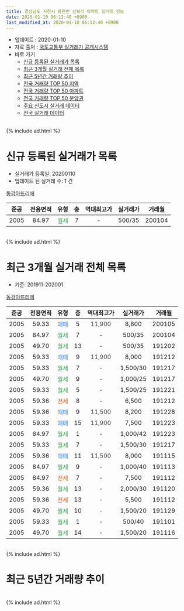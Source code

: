 ```yaml
---
title: 경상남도 사천시 용현면 신복리 아파트 실거래 정보
date: 2020-01-10 06:12:40 +0900
last_modified_at: 2020-01-10 06:12:40 +0900
---
```


* 업데이트 : 2020-01-10
* 자료 출처 : [국토교통부 실거래가 공개시스템](http://rt.molit.go.kr)
* 바로 가기
    * [신규 등록된 실거래가 목록](#신규-등록된-실거래가-목록)
    * [최근 3개월 실거래 전체 목록](#최근-3개월-실거래-전체-목록)
    * [최근 5년간 거래량 추이](#최근-5년간-거래량-추이)
    * [전국 거래량 TOP 50 지역](https://inasie.github.io/apt-trade-info/최근-3개월-전국에서-가장-거래가-많이-발생한-지역)
    * [전국 거래량 TOP 50 아파트](https://inasie.github.io/apt-trade-info/최근-3개월-전국에서-가장-거래가-많이-발생한-아파트)
    * [전국 거래량 TOP 50 분양권](https://inasie.github.io/apt-trade-info/최근-3개월-전국에서-가장-거래가-많이-발생한-분양권)
    * [주요 신도시 실거래 데이터](https://inasie.github.io/apt-trade-info/주요-신도시)
    * [전국 실거래 데이터](https://inasie.github.io/apt-trade-info/전국)
<br>
{% include ad.html %}
<br>

# 신규 등록된 실거래가 목록
* 실거래가 등록일: 20200110
* 업데이트 된 실거래 수: 1 건


[동강아뜨리에](https://search.naver.com/search.naver?query=%EA%B2%BD%EC%83%81%EB%82%A8%EB%8F%84+%EC%82%AC%EC%B2%9C%EC%8B%9C+%EC%9A%A9%ED%98%84%EB%A9%B4+%EC%8B%A0%EB%B3%B5%EB%A6%AC+%EB%8F%99%EA%B0%95%EC%95%84%EB%9C%A8%EB%A6%AC%EC%97%90)

|준공|전용면적|유형|층|역대최고가|실거래가|거래월|
|:---:|:---:|:---:|:---:|:---:|:---:|:---:|
|2005|84.97|<span style="color:#34a853">월세</span>|7|<span style="color:#444444">-</span>|500/35|200104|


<br>
{% include ad.html %}
<br>

# 최근 3개월 실거래 전체 목록
* 기준: 201911-202001


[동강아뜨리에](https://search.naver.com/search.naver?query=%EA%B2%BD%EC%83%81%EB%82%A8%EB%8F%84+%EC%82%AC%EC%B2%9C%EC%8B%9C+%EC%9A%A9%ED%98%84%EB%A9%B4+%EC%8B%A0%EB%B3%B5%EB%A6%AC+%EB%8F%99%EA%B0%95%EC%95%84%EB%9C%A8%EB%A6%AC%EC%97%90)

|준공|전용면적|유형|층|역대최고가|실거래가|거래월|
|:---:|:---:|:---:|:---:|:---:|:---:|:---:|
|2005|59.33|<span style="color:#4285f3">매매</span>|5|<span style="color:#444444">11,900</span>|8,800|200105|
|2005|84.97|<span style="color:#34a853">월세</span>|7|<span style="color:#444444">-</span>|500/35|200104|
|2005|49.70|<span style="color:#34a853">월세</span>|13|<span style="color:#444444">-</span>|500/35|191202|
|2005|59.33|<span style="color:#4285f3">매매</span>|9|<span style="color:#444444">11,900</span>|8,000|191212|
|2005|59.33|<span style="color:#34a853">월세</span>|7|<span style="color:#444444">-</span>|1,500/30|191217|
|2005|49.70|<span style="color:#34a853">월세</span>|9|<span style="color:#444444">-</span>|1,000/25|191217|
|2005|59.33|<span style="color:#34a853">월세</span>|5|<span style="color:#444444">-</span>|1,500/25|191221|
|2005|59.36|<span style="color:#ff5a00">전세</span>|8|<span style="color:#444444">-</span>|6,500|191212|
|2005|59.36|<span style="color:#4285f3">매매</span>|9|<span style="color:#444444">11,500</span>|8,200|191228|
|2005|59.33|<span style="color:#4285f3">매매</span>|15|<span style="color:#444444">11,900</span>|7,500|191223|
|2005|84.97|<span style="color:#34a853">월세</span>|1|<span style="color:#444444">-</span>|1,000/42|191223|
|2005|59.33|<span style="color:#34a853">월세</span>|7|<span style="color:#444444">-</span>|1,500/30|191217|
|2005|59.36|<span style="color:#4285f3">매매</span>|11|<span style="color:#444444">11,500</span>|8,000|191115|
|2005|84.97|<span style="color:#34a853">월세</span>|9|<span style="color:#444444">-</span>|1,000/40|191113|
|2005|84.97|<span style="color:#ff5a00">전세</span>|7|<span style="color:#444444">-</span>|7,500|191112|
|2005|59.36|<span style="color:#34a853">월세</span>|13|<span style="color:#444444">-</span>|2,000/30|191120|
|2005|59.36|<span style="color:#ff5a00">전세</span>|13|<span style="color:#444444">-</span>|5,500|191112|
|2005|49.70|<span style="color:#34a853">월세</span>|10|<span style="color:#444444">-</span>|1,500/20|191129|
|2005|59.33|<span style="color:#34a853">월세</span>|1|<span style="color:#444444">-</span>|500/40|191101|
|2005|49.70|<span style="color:#34a853">월세</span>|14|<span style="color:#444444">-</span>|1,500/20|191116|


<br>
{% include ad.html %}
<br>

# 최근 5년간 거래량 추이


<div style="width:100%;">
    <canvas id="deal_progress" height="200"></canvas>
</div>

<script>
new Chart(document.getElementById("deal_progress"), {
    type: 'line',
    data: {
        labels: ['201501','201502','201503','201504','201505','201506','201507','201508','201509','201510','201511','201512','201601','201602','201603','201604','201605','201606','201607','201608','201609','201610','201611','201612','201701','201702','201703','201704','201705','201706','201707','201708','201709','201710','201711','201712','201801','201802','201803','201804','201805','201806','201807','201808','201809','201810','201811','201812','201901','201902','201903','201904','201905','201906','201907','201908','201909','201910','201911','201912','202001'],
        datasets: [{
            label: '매매',
            pointRadius: 1,
            data: [19, 20, 26, 19, 21, 17, 12, 6, 20, 13, 12, 7, 9, 5, 11, 4, 6, 6, 5, 7, 10, 8, 7, 5, 6, 7, 3, 5, 7, 14, 2, 7, 6, 4, 5, 2, 3, 3, 3, 6, 4, 2, 1, 3, 2, 7, 5, 1, 5, 1, 2, 2, 2, 3, 1, 1, 4, 3, 1, 3, 1],
            borderColor: "rgba(255, 201, 14, 1)",
            backgroundColor: "rgba(255, 201, 14, 0.5)",
            fill: false,
            lineTension: 0
        },{
            label: '전월세',
            pointRadius: 1,
            data: [7, 11, 10, 8, 12, 4, 10, 5, 5, 5, 11, 5, 5, 6, 13, 6, 4, 6, 7, 12, 8, 7, 13, 12, 8, 7, 14, 11, 4, 7, 7, 10, 11, 6, 3, 8, 11, 3, 7, 6, 11, 7, 5, 5, 10, 5, 3, 2, 5, 8, 8, 6, 4, 6, 6, 5, 10, 9, 7, 7, 1],
            borderColor: "rgba(0, 141, 185, 1)",
            backgroundColor: "rgba(0, 141, 185, 0.5)",
            fill: false,
            lineTension: 0
        }
        ]
    },
    options: {
        responsive: true,
        title: {
            display: false
        },
        tooltips: {
            mode: 'index',
            intersect: false
        },
        hover: {
            mode: 'nearest',
            intersect: true
        },
        scales: {
            xAxes: [{
                display: true,
                scaleLabel: {
                    display: true,
                    labelString: '년/월'
                }
            }],
            yAxes: [{
                display: true,
                ticks: {
                    suggestedMin: 0,
                },
                scaleLabel: {
                    display: true,
                    labelString: '실거래 수'
                }
            }]
        }
    }
});

</script>


<br>
{% include ad.html %}
<br>

